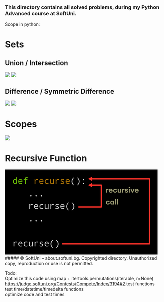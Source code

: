 ### This directory contains all solved problems, during my Python Advanced course at SoftUni.
Scope in python:

# Sets
## Union / Intersection
<img src="https://files.realpython.com/media/t.ca57b915cec6.png" width=48% /> <img src="https://files.realpython.com/media/t.9c6d33717cdc.png" width=48% />

## Difference / Symmetric Difference
<img src="https://files.realpython.com/media/t.a90b4c323d99.png" width=48% /> <img src="https://files.realpython.com/media/t.604de51646cc.png" width=48% />

# Scopes
<img src="https://res.cloudinary.com/dyd911kmh/image/upload/f_auto,q_auto:best/v1588956604/Scope_fbrzcw.png" />

# Recursive Function
<img src="https://github.com/xaoccc/python/blob/main/Library/python-recursion-function.png?raw=true" />
##### © SoftUni – about.softuni.bg. Copyrighted directory. Unauthorized copy, reproduction or use is not permitted.

Todo:  
Optimize this code using map + itertools.permutations(iterable, r=None)
[https://judge.softuni.org/Contests/Compete/Index/3194#2 ](https://judge.softuni.org/Contests/Compete/Index/3194#2)
test functions  
test time/datetime/timedelta functions   
optimize code and test times  
